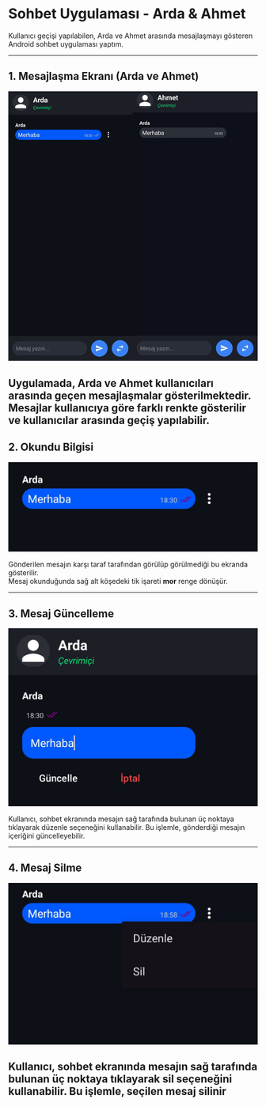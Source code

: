#  Sohbet Uygulaması - Arda & Ahmet

Kullanıcı geçişi yapılabilen, Arda ve Ahmet arasında mesajlaşmayı gösteren Android sohbet uygulaması yaptım.

---

##  1. Mesajlaşma Ekranı (Arda ve Ahmet)

![Mesajlasma](mesajlasma.jpg)

Uygulamada, Arda ve Ahmet kullanıcıları arasında geçen mesajlaşmalar gösterilmektedir.
Mesajlar kullanıcıya göre farklı renkte gösterilir ve kullanıcılar arasında geçiş yapılabilir.
---

##  2. Okundu Bilgisi

![Okundu](okundu.jpg)

Gönderilen mesajın karşı taraf tarafından görülüp görülmediği bu ekranda gösterilir.  
Mesaj okunduğunda sağ alt köşedeki tik işareti **mor** renge dönüşür.

---

##  3. Mesaj Güncelleme

![Guncelleme](guncelleme.jpg)

Kullanıcı, sohbet ekranında mesajın sağ tarafında bulunan üç noktaya tıklayarak düzenle seçeneğini kullanabilir.
Bu işlemle, gönderdiği mesajın içeriğini güncelleyebilir.

---

##  4. Mesaj Silme

![Silme](Silme.jpg)

Kullanıcı, sohbet ekranında mesajın sağ tarafında bulunan üç noktaya tıklayarak sil seçeneğini kullanabilir.
Bu işlemle, seçilen mesaj silinir 
---
